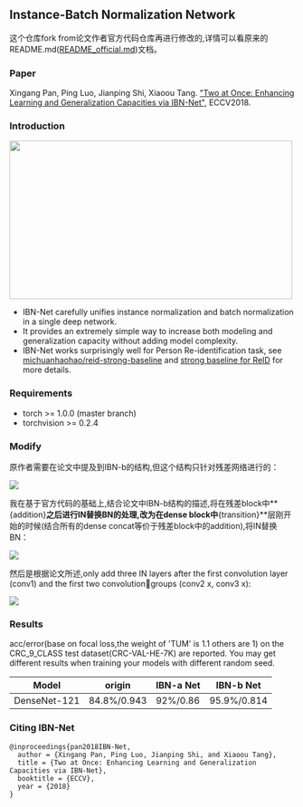 ## Instance-Batch Normalization Network

这个仓库fork from论文作者官方代码仓库再进行修改的,详情可以看原来的README.md([README_official.md](https://github.com/XingangPan/IBN-Net/blob/master/README.md))文档。

### Paper

Xingang Pan, Ping Luo, Jianping Shi, Xiaoou Tang. ["Two at Once: Enhancing Learning and Generalization Capacities via IBN-Net"](https://arxiv.org/abs/1807.09441), ECCV2018.

### Introduction
<img align="middle" width="500" height="280" src="https://github.com/XingangPan/IBN-Net/blob/master/utils/IBNNet.png">

- IBN-Net carefully unifies instance normalization and batch normalization in a single deep network.
- It provides an extremely simple way to increase both modeling and generalization capacity without adding model complexity.
- IBN-Net works surprisingly well for Person Re-identification task, see [michuanhaohao/reid-strong-baseline](https://github.com/michuanhaohao/reid-strong-baseline) and [strong baseline for ReID](https://arxiv.org/pdf/1906.08332.pdf) for more details.

### Requirements
- torch >= 1.0.0 (master branch)
- torchvision >= 0.2.4

### Modify
原作者需要在论文中提及到IBN-b的结构,但这个结构只针对残差网络进行的：

![](https://github.com/BohriumKwong/IBN-Net/tree/master/utils/images/IBN-b.jpg)

我在基于官方代码的基础上,结合论文中IBN-b结构的描述,将在残差block中**{addition}**之后进行IN替换BN的处理,改为在dense block中**{transition}**层刚开始的时候(结合所有的dense concat等价于残差block中的addition),将IN替换BN：

![](https://github.com/BohriumKwong/IBN-Net/tree/master/utils/images/densenet-IBN-b.jpg)

然后是根据论文所述,only add three IN layers after the first convolution layer (conv1) and the first two convolutiongroups (conv2 x, conv3 x):

![](https://github.com/BohriumKwong/IBN-Net/tree/master/utils/images/densenet-structure.jpg)

### Results

acc/error(base on focal loss,the weight of 'TUM' is 1.1 others are 1) on the CRC_9_CLASS test dataset(CRC-VAL-HE-7K) are reported. You may get different results when training your models with different random seed.

| Model                     | origin         |  IBN-a Net      | IBN-b Net     |
| -------------------       | ------------------ | ------------------ | ------------------ |
| DenseNet-121          | 84.8%/0.943             | 92%/0.86       | 95.9%/0.814              |



### Citing IBN-Net
```
@inproceedings{pan2018IBN-Net,
  author = {Xingang Pan, Ping Luo, Jianping Shi, and Xiaoou Tang},
  title = {Two at Once: Enhancing Learning and Generalization Capacities via IBN-Net},
  booktitle = {ECCV},
  year = {2018}
}
```
